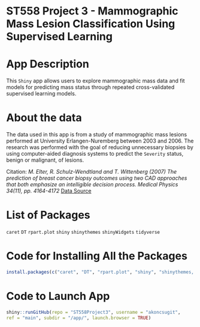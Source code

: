 # ST558 Project 3 - Mammographic Mass Lesion Classification Using Supervised Learning


# App Description

This `Shiny` app allows users to explore mammographic mass data and fit models for predicting mass 
status through repeated cross-validated supervised learning models.

# About the data

The data used in this app is from a study of mammographic mass lesions performed at University 
Erlangen-Nuremberg between 2003 and 2006. The research was performed with the goal of reducing 
unnecessary biopsies by using computer-aided diagnosis systems to predict the `Severity` status, 
benign or malignant, of lesions.


Citation:
*M. Elter, R. Schulz-Wendtland and T. Wittenberg (2007)*
*The prediction of breast cancer biopsy outcomes using two CAD approaches that both emphasize an*
*intelligible decision process.*
*Medical Physics 34(11), pp. 4164-4172* 
[Data Source](http://archive.ics.uci.edu/ml/datasets/mammographic+mass)



# List of Packages

`caret`
`DT`
`rpart.plot`
`shiny`
`shinythemes`
`shinyWidgets`
`tidyverse`


# Code for Installing All the Packages

```R
install.packages(c("caret", "DT", "rpart.plot", "shiny", "shinythemes, "shinyWidgets", "tidyverse"))
```

# Code to Launch App

```R
shiny::runGitHub(repo = "ST558Project3", username = "akoncsugit",
ref = "main", subdir = "/app/", launch.browser = TRUE)
```


